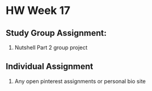 # HW Week 17

## Study Group Assignment:
1. Nutshell Part 2 group project

## Individual Assignment
1. Any open pinterest assignments or personal bio site
